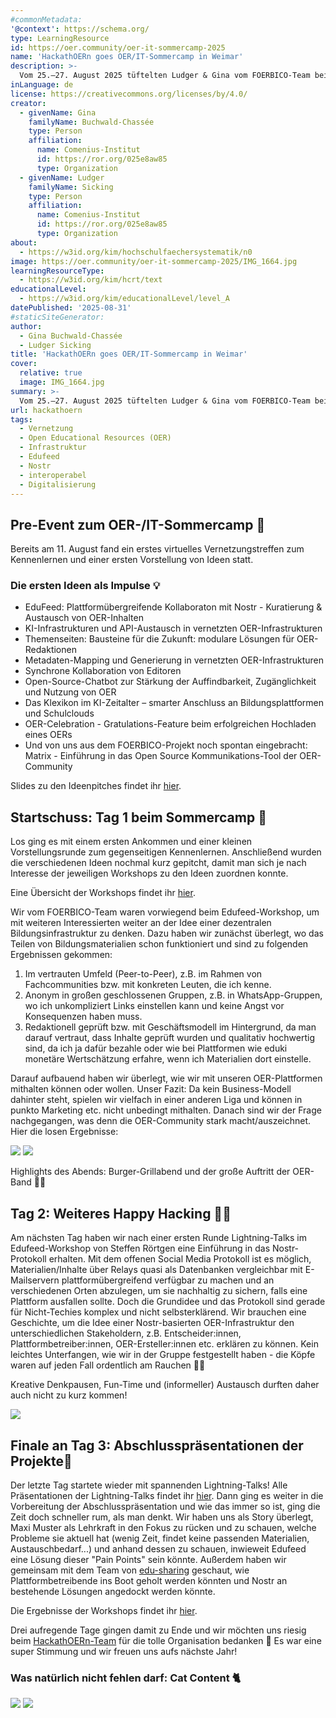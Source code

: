 ```yaml
---
#commonMetadata:
'@context': https://schema.org/
type: LearningResource
id: https://oer.community/oer-it-sommercamp-2025
name: 'HackathOERn goes OER/IT-Sommercamp in Weimar'
description: >-
  Vom 25.–27. August 2025 tüftelten Ludger & Gina vom FOERBICO-Team beim OER/IT-Sommercamp in Weimar gemeinsam mit IT-Profis, OER-Enthusiasten und Gestalter:innen an Ideen für OER- und OEP-förderliche Infrastrukturen.
inLanguage: de
license: https://creativecommons.org/licenses/by/4.0/
creator:
  - givenName: Gina
    familyName: Buchwald-Chassée
    type: Person
    affiliation:
      name: Comenius-Institut
      id: https://ror.org/025e8aw85
      type: Organization
  - givenName: Ludger
    familyName: Sicking
    type: Person
    affiliation:
      name: Comenius-Institut
      id: https://ror.org/025e8aw85
      type: Organization
about:
  - https://w3id.org/kim/hochschulfaechersystematik/n0
image: https://oer.community/oer-it-sommercamp-2025/IMG_1664.jpg
learningResourceType:
  - https://w3id.org/kim/hcrt/text
educationalLevel:
  - https://w3id.org/kim/educationalLevel/level_A
datePublished: '2025-08-31'
#staticSiteGenerator:
author:
  - Gina Buchwald-Chassée
  - Ludger Sicking
title: 'HackathOERn goes OER/IT-Sommercamp in Weimar'
cover:
  relative: true
  image: IMG_1664.jpg
summary: >-
  Vom 25.–27. August 2025 tüftelten Ludger & Gina vom FOERBICO-Team beim OER/IT-Sommercamp in der Goethe-Stadt Weimar gemeinsam mit vielen weiteren IT-Profis, OER-Enthusiasten und Gestalter:innen an Ideen, Lösungsansätzen und Konzepten für OER- und OEP-förderliche Infrastrukturen. Bereits letztes Jahr waren wir mit dabei (siehe [Blogbeitrag](https://oer.community/einblicke-zum-oer-it-sommercamp-its-jointly-2024/)) und wollten uns das Event auch dieses Mal nicht entgehen lassen!
url: hackathoern
tags:
  - Vernetzung
  - Open Educational Resources (OER)
  - Infrastruktur
  - Edufeed
  - Nostr
  - interoperabel
  - Digitalisierung
---
```


## Pre-Event zum OER-/IT-Sommercamp 🤝

Bereits am 11. August fand ein erstes virtuelles Vernetzungstreffen zum Kennenlernen und einer ersten Vorstellung von Ideen statt.

### Die ersten Ideen als Impulse 💡

- EduFeed: Plattformübergreifende Kollaboraton mit Nostr - Kuratierung & Austausch von OER-Inhalten
- KI-Infrastrukturen und API-Austausch in vernetzten OER-Infrastrukturen 
- Themenseiten: Bausteine für die Zukunft: modulare Lösungen für OER-Redaktionen
- Metadaten-Mapping und Generierung in vernetzten OER-Infrastrukturen 
- Synchrone Kollaboration von Editoren
- Open-Source-Chatbot zur Stärkung der Auffindbarkeit, Zugänglichkeit und Nutzung von OER
- Das Klexikon im KI-Zeitalter – smarter Anschluss an Bildungsplattformen und Schulclouds
- OER-Celebration - Gratulations-Feature beim erfolgreichen Hochladen eines OERs
- Und von uns aus dem FOERBICO-Projekt noch spontan eingebracht: Matrix - Einführung in das Open Source Kommunikations-Tool der OER-Community

Slides zu den Ideenpitches findet ihr [hier](https://drive.google.com/drive/folders/1W4izKiS2GEoHvvV-lsyF8rkf__WbkoJJ). 

## Startschuss: Tag 1 beim Sommercamp 🚀

Los ging es mit einem ersten Ankommen und einer kleinen Vorstellungsrunde zum gegenseitigen Kennenlernen. Anschließend wurden die verschiedenen Ideen nochmal kurz gepitcht, damit man sich je nach Interesse der jeweiligen Workshops zu den Ideen zuordnen konnte. 

Eine Übersicht der Workshops findet ihr [hier](https://drive.google.com/drive/folders/1frMVJzUQPevLTRHoptXI_fO-y0DBY60N).

Wir vom FOERBICO-Team waren vorwiegend beim Edufeed-Workshop, um mit weiteren Interessierten weiter an der Idee einer dezentralen Bildungsinfrastruktur zu denken. Dazu haben wir zunächst überlegt, wo das Teilen von Bildungsmaterialien schon funktioniert und sind zu folgenden Ergebnissen gekommen:

1. Im vertrauten Umfeld (Peer-to-Peer), z.B. im Rahmen von Fachcommunities bzw. mit konkreten Leuten, die ich kenne.
2. Anonym in großen geschlossenen Gruppen, z.B. in WhatsApp-Gruppen, wo ich unkompliziert Links einstellen kann und keine Angst vor Konsequenzen haben muss.
3. Redaktionell geprüft bzw. mit Geschäftsmodell im Hintergrund, da man darauf vertraut, dass Inhalte geprüft wurden und qualitativ hochwertig sind, da ich ja dafür bezahle oder wie bei Plattformen wie eduki monetäre Wertschätzung erfahre, wenn ich Materialien dort einstelle.

Darauf aufbauend haben wir überlegt, wie wir mit unseren OER-Plattformen mithalten können oder wollen. Unser Fazit: Da kein Business-Modell dahinter steht, spielen wir vielfach in einer anderen Liga und können in punkto Marketing etc. nicht unbedingt mithalten. Danach sind wir der Frage nachgegangen, was denn die OER-Community stark macht/auszeichnet. Hier die losen Ergebnisse:

![](Edufeed-1.jpg)
![](Edufeed-2.jpg)

Highlights des Abends: Burger-Grillabend und der große Auftritt der OER-Band 🍔🎶

## Tag 2: Weiteres Happy Hacking 👨‍💻

Am nächsten Tag haben wir nach einer ersten Runde Lightning-Talks im Edufeed-Workshop von Steffen Rörtgen eine Einführung in das Nostr-Protokoll erhalten. Mit dem offenen Social Media Protokoll ist es möglich, Materialien/Inhalte über Relays quasi als Datenbanken vergleichbar mit E-Mailservern plattformübergreifend verfügbar zu machen und an verschiedenen Orten abzulegen, um sie nachhaltig zu sichern, falls eine Plattform ausfallen sollte. Doch die Grundidee und das Protokoll sind gerade für Nicht-Techies komplex und nicht selbsterklärend. Wir brauchen eine Geschichte, um die Idee einer Nostr-basierten OER-Infrastruktur den unterschiedlichen Stakeholdern, z.B. Entscheider:innen, Plattformbetreiber:innen, OER-Ersteller:innen etc. erklären zu können. Kein leichtes Unterfangen, wie wir in der Gruppe festgestellt haben - die Köpfe waren auf jeden Fall ordentlich am Rauchen 🤔🤯

Kreative Denkpausen, Fun-Time und (informeller) Austausch durften daher auch nicht zu kurz kommen!

![](IMG_1689.jpg)

## Finale an Tag 3: Abschlusspräsentationen der Projekte🎤

Der letzte Tag startete wieder mit spannenden Lightning-Talks! Alle Präsentationen der Lightning-Talks findet ihr [hier](https://drive.google.com/drive/folders/1h8wMCIcYOSS4vXD-t7aUONM8rj9uokQ1). Dann ging es weiter in die Vorbereitung der Abschlusspräsentation und wie das immer so ist, ging die Zeit doch schneller rum, als man denkt. Wir haben uns als Story überlegt, Maxi Muster als Lehrkraft in den Fokus zu rücken und zu schauen, welche Probleme sie aktuell hat (wenig Zeit, findet keine passenden Materialien, Austauschbedarf...) und anhand dessen zu schauen, inwieweit Edufeed eine Lösung dieser "Pain Points" sein könnte. Außerdem haben wir gemeinsam mit dem Team von [edu-sharing](https://edu-sharing-network.org/) geschaut, wie Plattformbetreibende ins Boot geholt werden könnten und Nostr an bestehende Lösungen angedockt werden könnte. 

Die Ergebnisse der Workshops findet ihr [hier](https://drive.google.com/drive/folders/1uZA_X4-Ek3yjntFGf9uHuxQtiDU4jaJI).

Drei aufregende Tage gingen damit zu Ende und wir möchten uns riesig beim [HackathOERn-Team](https://edu-sharing-network.org/projekt-hackathoern/) für die tolle Organisation bedanken 🙏 Es war eine super Stimmung und wir freuen uns aufs nächste Jahr! 

### Was natürlich nicht fehlen darf: Cat Content 🐈

![](Cat-Content-2.jpg)
![](Cat-Content-3.jpg)

